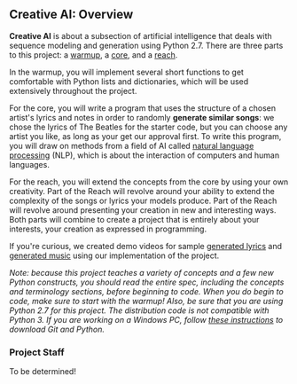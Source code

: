 ## Creative AI: Overview

**Creative AI** is about a subsection of artificial intelligence that deals with sequence modeling and generation using Python 2.7. There are three parts to this project: a [warmup](./2.-Warmup), a [core](./3.-Core), and a [reach](./4.-Reach). 

In the warmup, you will implement several short functions to get comfortable with Python lists and dictionaries, which will be used extensively throughout the project. 

For the core, you will write a program that uses the structure of a chosen artist's lyrics and notes in order to randomly **generate similar songs**: we chose the lyrics of The Beatles for the starter code, but you can choose any artist you like, as long as your get our approval first. To write this program, you will draw on methods from a field of AI called [natural language processing](./Terminology-and-Definitions#natural-language-processing) (NLP), which is about the interaction of computers and human languages.

For the reach, you will extend the concepts from the core by using your own creativity. Part of the Reach will revolve around your ability to extend the complexity of the songs or lyrics your models produce. Part of the Reach will revolve around presenting your creation in new and interesting ways. Both parts will combine to create a project that is entirely about your interests, your creation as expressed in programming.

If you're curious, we created demo videos for sample <a href="https://youtu.be/Z46LvHwgygs?list=PL2BYDiR6uDOJzYCJ7QuuQz-hWvQeYN5Nx" target="_blank">generated lyrics</a> and <a href="https://youtu.be/RrHrRqZ3pUM?list=PL2BYDiR6uDOJzYCJ7QuuQz-hWvQeYN5Nx" target="_blank">generated music</a> using our implementation of the project.

*Note: because this project teaches a variety of concepts and a few new Python constructs, you should read the entire spec, including the concepts and terminology sections, before beginning to code. When you do begin to code, make sure to start with the warmup! Also, be sure that you are using Python 2.7 for this project. The distribution code is not compatible with Python 3. If you are working on a Windows PC, follow <a href="https://eecs183.org/docs/git_and_python_on_windows/" target="_blank">these instructions</a> to download Git and Python.*

### Project Staff
To be determined!